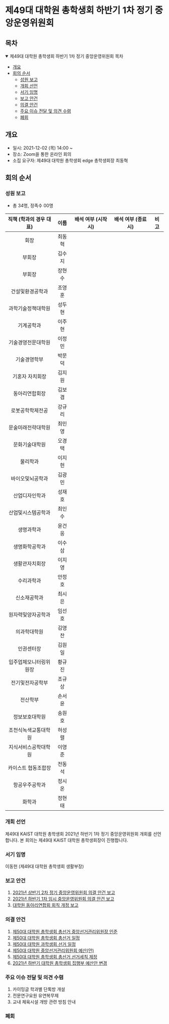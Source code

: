 제49대 대학원 총학생회 하반기 1차 정기 중앙운영위원회 
===

## 목차

<details open>
<summary>제49대 대학원 총학생회 하반기 1차 정기 중앙운영위원회 목차</summary>
  
- [개요](#개요) 
- [회의 순서](#회의-순서) 
	- [성원 보고](#성원-보고) 
	- [개회 선언](#개회-선언) 
	- [서기 임명](#서기-임명) 
	- [보고 안건](#보고-안건) 
	- [의결 안건](#의결-안건) 
	- [주요 이슈 전달 및 의견 수렴](#주요-이슈-전달-및-의견-수렴) 
	- [폐회](#폐회) 
</details>

## 개요 
- 일시: 2021-12-02 (목) 14:00 ~
- 장소: Zoom을 통한 온라인 회의
- 소집 요구자: 제49대 대학원 총학생회 edge 총학생회장 최동혁 

## 회의 순서
### 성원 보고
- 총 34명, 정족수 00명  

| 직책 (학과의 경우 대표) | 이름 | 배석 여부 (시작 시) | 배석 여부 (종료 시) | 비고 | 
|:---:|:---:|:---:|:---:|:---:|
| 회장 | 최동혁 | | | | 
| 부회장 | 김수지 | | | |
| 부회장 | 장현수 | | | |
| 건설및환경공학과 | 조영훈 | | | |
| 과학기술정책대학원 | 성두현 | | | |
| 기계공학과 | 이주현 | | | |
| 기술경영전문대학원 | 이정민 | | | |
| 기술경영학부 | 박문덕 | | | |
| 기혼자 자치회장 | 김지원 | | | |
| 동아리연합회장 | 김보겸 | | | |
| 로봇공학학제전공 | 강규리 | | | |
| 문술미래전략대학원 | 최민영 | | | |
| 문화기술대학원 | 오경택 | | | |
| 물리학과 | 이지헌 | | | |
| 바이오및뇌공학과 | 김광민 | | | |
| 산업디자인학과 | 성재호 | | | |
| 산업및시스템공학과 | 최인수 | | | |
| 생명과학과 | 윤건웅 | | | |
| 생명화학공학과 | 이수삼 | | | |
| 생활관자치회장 | 이지영 | | | |
| 수리과학과 | 안정호 | | | |
| 신소재공학과 | 최시은 | | | |
| 원자력및양자공학과 | 임선호 | | | |
| 의과학대학원 | 김영찬 | | | |
| 인권센터장 | 김원일 | | | |
| 입주업체모니터링위원장 | 황규진 | | | |
| 전기및전자공학부 | 조규상 | | | |
| 전산학부 | 손서윤 | | | |
| 정보보호대학원 | 송원호 | | | |
| 조천식녹색교통대학원 | 허성렬 | | | |
| 지식서비스공학대학원 | 이영준 | | | |
| 카이스트 협동조합장 | 전동석 | | | |
| 항공우주공학과 | 정시온 | | | |
| 화학과 | 정현태 | | | |

### 개회 선언
제49대 KAIST 대학원 총학생회 2021년 하반기 1차 정기 중앙운영위원회 개회를 선언합니다. 본 회의는 제49대 KAIST 대학원 총학생회장이 진행합니다.

### 서기 임명
이동헌 (제49대 대학원 총학생회 생활부장) 

### 보고 안건
1. [2021년 상반기 2차 정기 중앙운영위원회 의결 안건 보고](보고안건/2021년-상반기-2차-정기-중앙운영위원회-의결-안건-보고.md)
2. [2021년 하반기 1차 임시 중앙운영위원회 의결 안건 보고](보고안건/2021년-하반기-1차-임시-중앙운영위원회-의결-안건-보고.md)
3. [대학원 동아리연합회 회칙 개정 보고](보고안건/대학원-동아리연합회-회칙-개정-보고.md)

### 의결 안건
1. [제50대 대학원 총학생회 총선거 중앙선거관리위원장 인준](의결안건/제50대-대학원-총학생회-총선거-중앙선거관리위원장-인준.md)
2. [제50대 대학원 총학생회 총선거 일정](의결안건/제50대-대학원-총학생회-총선거-일정.md)
3. [제50대 대학원 과학생회 선거 일정](의결안건/제50대-대학원-과학생회-선거-일정.md)
4. [제50대 대학원 중앙선거관리위원회 예산(안)](의결안건/제50대-대학원-중앙선거관리위원회-예산(안).md)
5. [제50대 대학원 총학생회 총선거 선거세칙 제정](의결안건/제50대-대학원-총학생회-총선거-선거세칙-제정.md)
6. [2021년 하반기 대학원 총학생회 집행부 예산안 변경](의결안건/2021년-하반기-대학원-총학생회-집행부-예산안-변경.md)

### 주요 이슈 전달 및 의견 수렴
1. 카이밍글 학과별 단톡방 개설
2. 전문연구요원 유연복무제
3. 교내 체육시설 개방 관련 방침 안내

### 폐회

